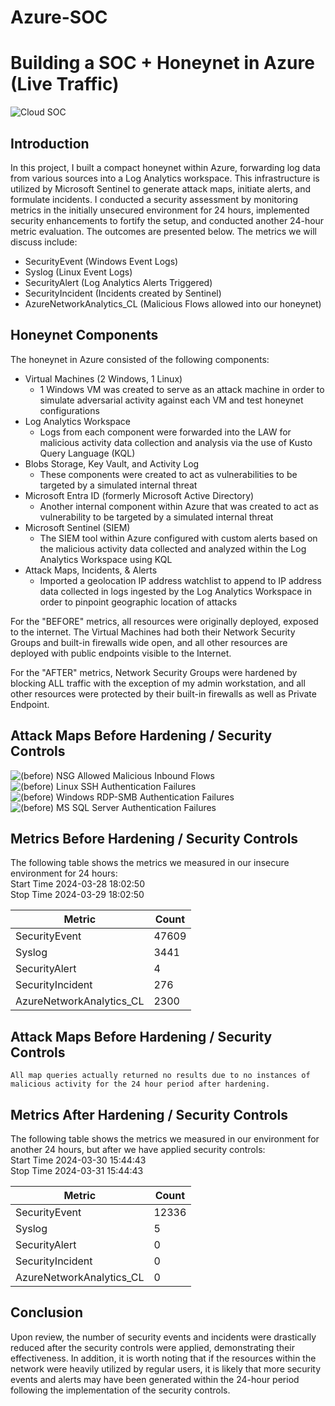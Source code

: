 # Azure-SOC

# Building a SOC + Honeynet in Azure (Live Traffic)
![Cloud SOC](https://github.com/cmsuhre/Azure-SOC/assets/25305998/ebfc65b2-9f5c-4262-9ede-c12dc421ad87)


## Introduction

In this project, I built a compact honeynet within Azure, forwarding log data from various sources into a Log Analytics workspace. This infrastructure is utilized by Microsoft Sentinel to generate attack maps, initiate alerts, and formulate incidents. I conducted a security assessment by monitoring metrics in the initially unsecured environment for 24 hours, implemented security enhancements to fortify the setup, and conducted another 24-hour metric evaluation. The outcomes are presented below. The metrics we will discuss include:

- SecurityEvent (Windows Event Logs)
- Syslog (Linux Event Logs)
- SecurityAlert (Log Analytics Alerts Triggered)
- SecurityIncident (Incidents created by Sentinel)
- AzureNetworkAnalytics_CL (Malicious Flows allowed into our honeynet)

## Honeynet Components

The honeynet in Azure consisted of the following components:

- Virtual Machines (2 Windows, 1 Linux) <br>
  - 1 Windows VM was created to serve as an attack machine in order to simulate adversarial activity against each VM and test honeynet configurations <br>
- Log Analytics Workspace <br>
  - Logs from each component were forwarded into the LAW for malicious activity data collection and analysis via the use of Kusto Query Language (KQL) <br>
- Blobs Storage, Key Vault, and Activity Log <br>
  - These components were created to act as vulnerabilities to be targeted by a simulated internal threat <br>
- Microsoft Entra ID (formerly Microsoft Active Directory) <br>
  - Another internal component within Azure that was created to act as vulnerability to be targeted by a simulated internal threat <br>
- Microsoft Sentinel (SIEM) </br>
  - The SIEM tool within Azure configured with custom alerts based on the malicious activity data collected and analyzed within the Log Analytics Workspace using KQL<br>
- Attack Maps, Incidents, & Alerts </br>
  - Imported a geolocation IP address watchlist to append to IP address data collected in logs ingested by the Log Analytics Workspace in order to pinpoint geographic location of attacks <br>

For the "BEFORE" metrics, all resources were originally deployed, exposed to the internet. The Virtual Machines had both their Network Security Groups and built-in firewalls wide open, and all other resources are deployed with public endpoints visible to the Internet.

For the "AFTER" metrics, Network Security Groups were hardened by blocking ALL traffic with the exception of my admin workstation, and all other resources were protected by their built-in firewalls as well as Private Endpoint.

## Attack Maps Before Hardening / Security Controls
![(before) NSG Allowed Malicious Inbound Flows](https://github.com/cmsuhre/Azure-SOC/assets/25305998/077b0ce6-7b08-4cd7-8541-2adb639b9e1e)<br>
![(before) Linux SSH Authentication Failures](https://github.com/cmsuhre/Azure-SOC/assets/25305998/68c034b5-be70-4947-b258-a57bd9fd34bd)<br>
![(before) Windows RDP-SMB Authentication Failures](https://github.com/cmsuhre/Azure-SOC/assets/25305998/a31b6713-1c31-4ce7-9725-5c9b74eb4198)<br>
![(before) MS SQL Server Authentication Failures](https://github.com/cmsuhre/Azure-SOC/assets/25305998/38136886-a20b-4ef8-a90d-b0201fc9cc0c)<br>

## Metrics Before Hardening / Security Controls

The following table shows the metrics we measured in our insecure environment for 24 hours:<br>
Start Time 2024-03-28 18:02:50 <br>
Stop Time 2024-03-29 18:02:50

| Metric                   | Count
| ------------------------ | -----
| SecurityEvent            | 47609
| Syslog                   | 3441
| SecurityAlert            | 4
| SecurityIncident         | 276
| AzureNetworkAnalytics_CL | 2300

## Attack Maps Before Hardening / Security Controls

```All map queries actually returned no results due to no instances of malicious activity for the 24 hour period after hardening.```

## Metrics After Hardening / Security Controls

The following table shows the metrics we measured in our environment for another 24 hours, but after we have applied security controls:<br>
Start Time 2024-03-30 15:44:43<br>
Stop Time	2024-03-31 15:44:43

| Metric                   | Count
| ------------------------ | -----
| SecurityEvent            | 12336
| Syslog                   | 5
| SecurityAlert            | 0
| SecurityIncident         | 0
| AzureNetworkAnalytics_CL | 0

## Conclusion

Upon review, the number of security events and incidents were drastically reduced after the security controls were applied, demonstrating their effectiveness. In addition, it is worth noting that if the resources within the network were heavily utilized by regular users, it is likely that more security events and alerts may have been generated within the 24-hour period following the implementation of the security controls.
